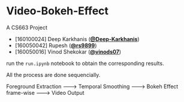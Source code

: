 # Video-Bokeh-Effect
A CS663 Project

*   [160100024] Deep Karkhanis ([**@Deep-Karkhanis**](https://github.com/Deep-Karkhanis))
*   [160050042] Rupesh ([**@rs9899**](https://github.com/rs9899))
*   [160050016] Vinod Shekokar ([**@vinods07**](https://github.com/vinods07))


run the `run.ipynb` notebook to obtain the corresponding results.

All the process are done sequencially.

Foreground Extraction ---> Temporal Smoothing ---> Bokeh Effect frame-wise ---> Video Output

